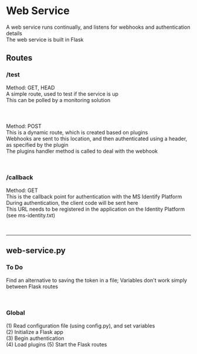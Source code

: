 # Web Service
  A web service runs continually, and listens for webhooks and authentication details  
  The web service is built in Flask  

## Routes
### /test
  Method: GET, HEAD  
  A simple route, used to test if the service is up  
  This can be polled by a monitoring solution  
   

&nbsp;<br>
### <handler>
Method: POST  
This is a dynamic route, which is created based on plugins   
Webhooks are sent to this location, and then authenticated using a header, as specified by the plugin   
The plugins handler method is called to deal with the webhook


&nbsp;<br>
### /callback
  Method: GET  
  This is the callback point for authentication with the MS Identify Platform  
  During authentication, the client code will be sent here  
  This URL needs to be registered in the application on the Identity Platform (see ms-identity.txt)  


&nbsp;<br>
- - - -
## web-service.py
### To Do
  Find an alternative to saving the token in a file; Variables don't work simply between Flask routes  


&nbsp;<br>
### Global
  (1) Read configuration file (using config.py), and set variables  
  (2) Initialize a Flask app  
  (3) Begin authentication  
  (4) Load plugins
  (5) Start the Flask routes  
